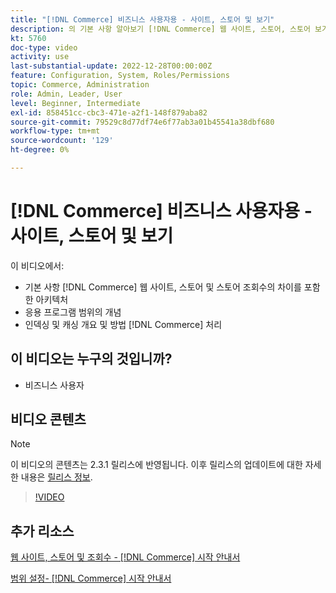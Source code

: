 ```yaml
---
title: "[!DNL Commerce] 비즈니스 사용자용 - 사이트, 스토어 및 보기"
description: 의 기본 사항 알아보기 [!DNL Commerce] 웹 사이트, 스토어, 스토어 보기 및 애플리케이션 범위 간의 차이점을 포함한 아키텍처. 색인 지정 및 캐싱을 이해합니다.
kt: 5760
doc-type: video
activity: use
last-substantial-update: 2022-12-28T00:00:00Z
feature: Configuration, System, Roles/Permissions
topic: Commerce, Administration
role: Admin, Leader, User
level: Beginner, Intermediate
exl-id: 858451cc-cbc3-471e-a2f1-148f879aba82
source-git-commit: 79529c8d77df74e6f77ab3a01b45541a38dbf680
workflow-type: tm+mt
source-wordcount: '129'
ht-degree: 0%

---
```


# [!DNL Commerce] 비즈니스 사용자용 - 사이트, 스토어 및 보기

이 비디오에서:

- 기본 사항 [!DNL Commerce] 웹 사이트, 스토어 및 스토어 조회수의 차이를 포함한 아키텍처
- 응용 프로그램 범위의 개념
- 인덱싱 및 캐싱 개요 및 방법 [!DNL Commerce] 처리

## 이 비디오는 누구의 것입니까?

- 비즈니스 사용자

## 비디오 콘텐츠

>[!NOTE]
>
>이 비디오의 콘텐츠는 2.3.1 릴리스에 반영됩니다. 이후 릴리스의 업데이트에 대한 자세한 내용은 [릴리스 정보](https://experienceleague.adobe.com/docs/commerce-operations/release/notes/overview.html).

>[!VIDEO](https://video.tv.adobe.com/v/35945?quality=12&learn=on)

## 추가 리소스

[웹 사이트, 스토어 및 조회수 - [!DNL Commerce] 시작 안내서](https://experienceleague.adobe.com/docs/commerce-admin/start/setup/websites-stores-views.html)

[범위 설정- [!DNL Commerce] 시작 안내서](https://experienceleague.adobe.com/docs/commerce-admin/start/setup/websites-stores-views.html#scope-settings)
